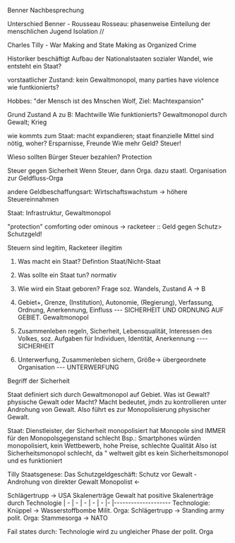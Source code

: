 Benner Nachbesprechung

Unterschied Benner - Rousseau
Rosseau:  phasenweise Einteilung der menschlichen Jugend
          Isolation
//

Charles Tilly - War Making and State Making as Organized Crime

Historiker beschäftigt Aufbau der Nationalstaaten
sozialer Wandel, wie entsteht ein Staat?

vorstaatlicher Zustand: kein Gewaltmonopol, many parties have violence
wie funtkionierts?

Hobbes: "der Mensch ist des Mnschen Wolf, Ziel: Machtexpansion"

Grund Zustand A zu B: Machtwille
Wie funktionierts?
Gewaltmonopol durch Gewalt; Krieg

wie kommts zum Staat:
macht expandieren; staat
finanzielle Mittel sind nötig, woher? Ersparnisse, Freunde
Wie mehr Geld? Steuer!

Wieso sollten Bürger Steuer bezahlen? Protection

Steuer gegen Sicherheit
Wenn Steuer, dann Orga. dazu staatl. Organisation zur Geldfluss-Orga

andere Geldbeschaffungsart: Wirtschaftswachstum -> höhere Steuereinnahmen

Staat: Infrastruktur, Gewaltmonopol

"protection"
comforting oder ominous -> racketeer :: Geld gegen Schutz> Schutzgeld!

Steuern sind legitim, Racketeer illegitim

1. Was macht ein Staat? Defintion Staat/Nicht-Staat
2. Was sollte ein Staat tun? normativ
3. Wie wird ein Staat geboren? Frage soz. Wandels, Zustand A -> B

1. Gebiet+, Grenze, (Institution), Autonomie, (Regierung), Verfassung, Ordnung,
  Anerkennung, Einfluss --- SICHERHEIT UND ORDNUNG AUF GEBIET. Gewaltmonopol
2. Zusammenleben regeln, Sicherheit, Lebensqualität, Interessen des Volkes,
  soz. Aufgaben für Individuen, Identität, Anerkennung ---- SICHERHEIT
3. Unterwerfung, Zusammenleben sichern, Größe-> übergeordnete Organisation
  --- UNTERWERFUNG

Begriff der Sicherheit

Staat definiert sich durch Gewaltmonopol auf Gebiet.
Was ist Gewalt? physische Gewalt oder Macht?
Macht bedeutet, jmdn zu kontrollieren unter Androhung von Gewalt.
Also führt es zur Monopolisierung physischer Gewalt.

Staat: Dienstleister, der Sicherheit monopolisiert hat
Monopole sind IMMER für den Monopolsgegenstand schlecht
Bsp.: Smartphones würden monopolisiert, kein Wettbewerb, hohe Preise, schlechte Qualität
Also ist Sicherheitsmonopol schlecht, da "
weltweit gibt es kein Sicherheitsmonopol und es funktioniert

Tilly Staatsgenese:
Das Schutzgeldgeschäft:
Schutz vor Gewalt - Androhung von direkter Gewalt
        Monopolist    <-

Schlägertrupp      ->       USA
              Skalenerträge
Gewalt hat positive Skalenerträge durch Technologie
|                             -
|             -
|       -
|   -
| -
|-
|--------------------
Technologie: Knüppel -> Wasserstoffbombe
Milit. Orga: Schlägertrupp -> Standing army
polit. Orga: Stammesorga -> NATO

Fail states durch: Technologie wird zu ungleicher Phase der polit. Orga
